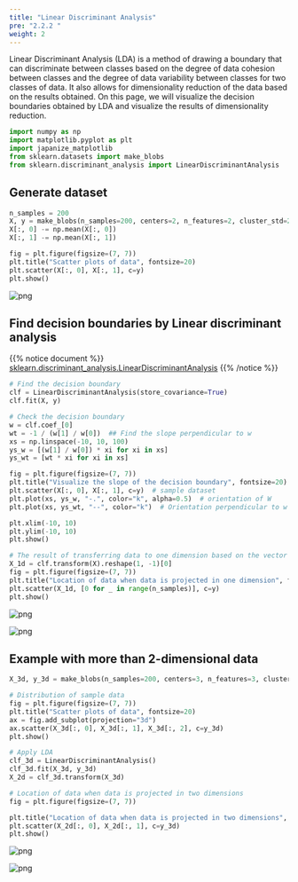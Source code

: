```yaml
---
title: "Linear Discriminant Analysis"
pre: "2.2.2 "
weight: 2
---
```


<div class="pagetop-box">
    <p>Linear Discriminant Analysis (LDA) is a method of drawing a boundary that can discriminate between classes based on the degree of data cohesion between classes and the degree of data variability between classes for two classes of data. It also allows for dimensionality reduction of the data based on the results obtained. On this page, we will visualize the decision boundaries obtained by LDA and visualize the results of dimensionality reduction.</p>
</div>

```python
import numpy as np
import matplotlib.pyplot as plt
import japanize_matplotlib
from sklearn.datasets import make_blobs
from sklearn.discriminant_analysis import LinearDiscriminantAnalysis
```

## Generate dataset


```python
n_samples = 200
X, y = make_blobs(n_samples=200, centers=2, n_features=2, cluster_std=2)
X[:, 0] -= np.mean(X[:, 0])
X[:, 1] -= np.mean(X[:, 1])

fig = plt.figure(figsize=(7, 7))
plt.title("Scatter plots of data", fontsize=20)
plt.scatter(X[:, 0], X[:, 1], c=y)
plt.show()
```


    
![png](/images/basic/classification/Linear_Discriminant_Analysis_files/Linear_Discriminant_Analysis_5_0.png)
    


## Find decision boundaries by Linear discriminant analysis

{{% notice document %}}
[sklearn.discriminant_analysis.LinearDiscriminantAnalysis](https://scikit-learn.org/stable/modules/generated/sklearn.discriminant_analysis.LinearDiscriminantAnalysis.html)
{{% /notice %}}


```python
# Find the decision boundary
clf = LinearDiscriminantAnalysis(store_covariance=True)
clf.fit(X, y)

# Check the decision boundary
w = clf.coef_[0]
wt = -1 / (w[1] / w[0])  ## Find the slope perpendicular to w
xs = np.linspace(-10, 10, 100)
ys_w = [(w[1] / w[0]) * xi for xi in xs]
ys_wt = [wt * xi for xi in xs]

fig = plt.figure(figsize=(7, 7))
plt.title("Visualize the slope of the decision boundary", fontsize=20)
plt.scatter(X[:, 0], X[:, 1], c=y)  # sample dataset
plt.plot(xs, ys_w, "-.", color="k", alpha=0.5)  # orientation of W
plt.plot(xs, ys_wt, "--", color="k")  # Orientation perpendicular to w

plt.xlim(-10, 10)
plt.ylim(-10, 10)
plt.show()

# The result of transferring data to one dimension based on the vector w obtained
X_1d = clf.transform(X).reshape(1, -1)[0]
fig = plt.figure(figsize=(7, 7))
plt.title("Location of data when data is projected in one dimension", fontsize=15)
plt.scatter(X_1d, [0 for _ in range(n_samples)], c=y)
plt.show()
```


    
![png](/images/basic/classification/Linear_Discriminant_Analysis_files/Linear_Discriminant_Analysis_7_0.png)
    



    
![png](/images/basic/classification/Linear_Discriminant_Analysis_files/Linear_Discriminant_Analysis_7_1.png)
    


## Example with more than 2-dimensional data


```python
X_3d, y_3d = make_blobs(n_samples=200, centers=3, n_features=3, cluster_std=3)

# Distribution of sample data
fig = plt.figure(figsize=(7, 7))
plt.title("Scatter plots of data", fontsize=20)
ax = fig.add_subplot(projection="3d")
ax.scatter(X_3d[:, 0], X_3d[:, 1], X_3d[:, 2], c=y_3d)
plt.show()

# Apply LDA
clf_3d = LinearDiscriminantAnalysis()
clf_3d.fit(X_3d, y_3d)
X_2d = clf_3d.transform(X_3d)

# Location of data when data is projected in two dimensions
fig = plt.figure(figsize=(7, 7))

plt.title("Location of data when data is projected in two dimensions", fontsize=15)
plt.scatter(X_2d[:, 0], X_2d[:, 1], c=y_3d)
plt.show()
```


    
![png](/images/basic/classification/Linear_Discriminant_Analysis_files/Linear_Discriminant_Analysis_9_0.png)
    



    
![png](/images/basic/classification/Linear_Discriminant_Analysis_files/Linear_Discriminant_Analysis_9_1.png)
    

